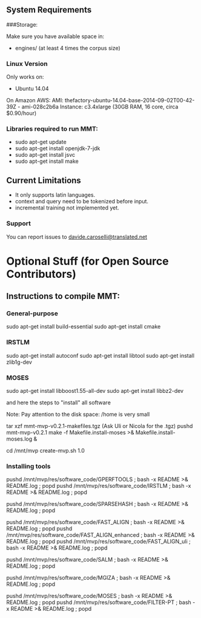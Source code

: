 ## System Requirements

###Storage:

Make sure you have available space in:
- engines/ (at least 4 times the corpus size) 

### Linux Version

Only works on: 
- Ubuntu 14.04

On Amazon AWS:
AMI: thefactory-ubuntu-14.04-base-2014-09-02T00-42-39Z - ami-028c2b6a
Instance: c3.4xlarge (30GB RAM, 16 core, circa $0.90/hour)

### Libraries required to run MMT:
- sudo apt-get update
- sudo apt-get install openjdk-7-jdk
- sudo apt-get install jsvc
- sudo apt-get install make


## Current Limitations

- It only supports latin languages.
- context and query need to be tokenized before input.
- incremental training not implemented yet.


### Support
You can report issues to davide.caroselli@translated.net


# Optional Stuff (for Open Source Contributors)

## Instructions to compile MMT:

### General-purpose
sudo apt-get install build-essential
sudo apt-get install cmake

### IRSTLM
sudo apt-get install autoconf
sudo apt-get install libtool
sudo apt-get install zlib1g-dev

### MOSES
sudo apt-get install libboost1.55-all-dev
sudo apt-get install libbz2-dev

and here the steps to "install" all software

Note: Pay attention to the disk space:   /home is very small

tar xzf mmt-mvp-v0.2.1-makefiles.tgz (Ask Uli or Nicola for the .tgz)
pushd mmt-mvp-v0.2.1
make -f Makefile.install-moses >& Makefile.install-moses.log &

cd /mnt/mvp
create-mvp.sh 1.0

### Installing tools
pushd /mnt/mvp/res/software_code/GPERFTOOLS ; bash -x README >& README.log ; popd
pushd /mnt/mvp/res/software_code/IRSTLM ; bash -x README >& README.log ; popd

pushd /mnt/mvp/res/software_code/SPARSEHASH ; bash -x README >& README.log ; popd

pushd /mnt/mvp/res/software_code/FAST_ALIGN ; bash -x README >& README.log ; popd
pushd /mnt/mvp/res/software_code/FAST_ALIGN_enhanced ; bash -x README >& README.log ; popd
pushd /mnt/mvp/res/software_code/FAST_ALIGN_uli ; bash -x README >& README.log ; popd

pushd /mnt/mvp/res/software_code/SALM ; bash -x README >& README.log ; popd

pushd /mnt/mvp/res/software_code/MGIZA ; bash -x README >& README.log ; popd

pushd /mnt/mvp/res/software_code/MOSES ; bash -x README >& README.log ; popd
pushd /mnt/mvp/res/software_code/FILTER-PT ; bash -x README >& README.log ; popd